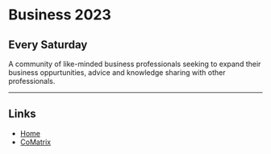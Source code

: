 # Business 2023

## Every Saturday

A community of like-minded business professionals seeking to expand their business oppurtunities, advice and knowledge sharing with other professionals.

---

## Links
* [Home](../../README.md)
* [CoMatrix](https://comatrix.my)
